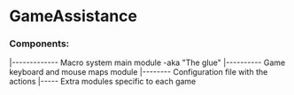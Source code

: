 # GameAssistance

### Components:
|------------- Macro system main module -aka "The glue"
|---------- Game keyboard and mouse maps module
|-------- Configuration file with the actions
|----- Extra modules specific to each game
